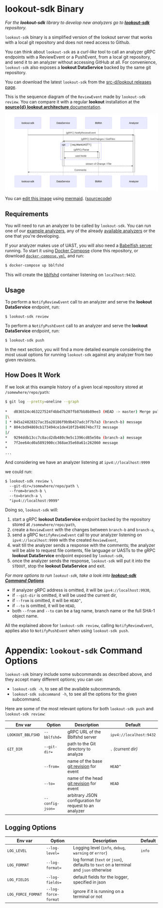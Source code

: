 # lookout-sdk Binary

_For the **lookout-sdk** library to develop new analyzers go to [**lookout-sdk**](https://github.com/src-d/lookout-sdk) repository._

`lookout-sdk` binary is a simplified version of the lookout server that works with a local git repository and does not need access to Github.

You can think about `lookout-sdk` as a _curl-like_ tool to call an analyzer gRPC endpoints with a ReviewEvent or a PushEvent, from a local git repository, and send it to an analyzer without accessing GitHub at all. For convenience, `lookout-sdk` also exposes a **lookout DataService** backed by the same git repository.

You can download the latest `lookout-sdk` from the [src-d/lookout releases page](https://github.com/src-d/lookout/releases).

This is the sequence diagram of the `ReviewEvent` made by `lookout-sdk review`. You can compare it with a regular **lookout** installation at the [**source{d} lookout architecture** documentation](architecture.md).

![sequence diagram](assets/lookout-sdk-seq-diagram.png)

You can [edit this image](https://mermaidjs.github.io/mermaid-live-editor/#/edit/eyJjb2RlIjoic2VxdWVuY2VEaWFncmFtXG4gICAgcGFydGljaXBhbnQgc2RrIGFzIGxvb2tvdXQtc2RrXG4gICAgcGFydGljaXBhbnQgRGF0YVNlcnZpY2VcbiAgICBwYXJ0aWNpcGFudCBCYmxmc2hcbiAgICBwYXJ0aWNpcGFudCBBbmFseXplclxuICAgICAgICBzZGsgLT4-ICtBbmFseXplcjogKGdSUEMpIE5vdGlmeVJldmlld0V2ZW50XG4gICAgICAgIEFuYWx5emVyIC0-PiArRGF0YVNlcnZpY2U6IChnUlBDKSBHZXRDaGFuZ2VzIC8gR2V0RmlsZXNcbiAgICAgICAgb3B0IHJlcS5XYW50VUFTVD9cbiAgICAgICAgICAgIERhdGFTZXJ2aWNlIC0-PiArQmJsZnNoOiAoZ1JQQykgUGFyc2VcbiAgICAgICAgICAgIEJibGZzaCAtLT4-IC1EYXRhU2VydmljZTogdWFzdC5Ob2RlXG4gICAgICAgIGVuZFxuICAgICAgICBEYXRhU2VydmljZSAtLT4-IC1BbmFseXplcjogc3RyZWFtIG9mIENoYW5nZSAvIEZpbGVcbiAgICAgICAgQW5hbHl6ZXIgLS0-PiAtc2RrOiBDb21tZW50cyIsIm1lcm1haWQiOnsidGhlbWUiOiJkZWZhdWx0In19) using [mermaid](https://mermaidjs.github.io). ([sourcecode](assets/lookout-sdk-seq-diagram.md))

## Requirements

You will need to run an analyzer to be called by `lookout-sdk`. You can run one of our [example analyzers](analyzers-examples.md), any of the already [available analyzers](../README.md#available-analyzers) or the one that you're developing.

If your analyzer makes use of UAST, you will also need a [Babelfish server](https://doc.bblf.sh/using-babelfish/getting-started.html) running.
To start it using [Docker Compose](https://docs.docker.com/compose/) clone this repository, or download [`docker-compose.yml`](../docker-compose.yml), and run:

```bash
$ docker-compose up bblfshd
```

This will create the [bblfshd](https://github.com/bblfsh/bblfshd) container listening on `localhost:9432`.


## Usage

To perform a `NotifyReviewEvent` call to an analyzer and serve the **lookout DataService** endpoint, run:
```shell
$ lookout-sdk review
```

To perform a `NotifyPushEvent` call to an analyzer and serve the **lookout DataService** endpoint, run:
```shell
$ lookout-sdk push
```

In the next section, you will find a more detailed example considering the most usual options for running `lookout-sdk` against any analyzer from two given revisions.


## How Does It Work

If we look at this example history of a given local repository stored at `/somewhere/repo/path`:

```bash
$ git log --pretty=oneline --graph

*   d036524c463227524f4bbd7b207fb87bb8b89ee3 (HEAD -> master) Merge pull request #3
|\
| * 045a24828327ac35a28186f9b9b437adc3f7b7a3 (branch-b) message
| * 804cbd94869cb173494ce1de410f2b48674bc772 message
|/
*   9294ddb13cc7c8acd2db480c9e5c1396cd85e50a (branch-a) message
*   7f2ee64cd0a5891900cc368ae35e60a61c262060 message
*
...
```

And considering we have an analyzer listening at `ipv4://localhost:9999`

we could run:

```shell
$ lookout-sdk review \
  --git-dir=/somewhere/repo/path \
  --from=branch-b \
  --to=branch-a \
  "ipv4://localhost:9999"
```

Doing so, `lookout-sdk` will:

1. start a gRPC **lookout DataService** endpoint backed by the repository stored at `/somewhere/repo/path`,
1. create a `ReviewEvent` with the changes between `branch-b` and `branch-a`,
1. send a gRPC `NotifyReviewEvent` call to your analyzer listening on `ipv4://localhost:9999` with the created `ReviewEvent`,
1. wait till the analyzer sends a response with the comments; the analyzer will be able to request file contents, file language or UASTs to the gRPC **lookout DataService** endpoint exposed by `lookout-sdk`,
1. once the analyzer sends the response, `lookout-sdk` will put it into the `STDOUT`, stop the **lookout DataService** and exit.

_For more options to run `lookout-sdk`, take a look into [**lookout-sdk Command Options**](#options)_

- If analyzer gRPC address is omitted, it will be `ipv4://localhost:9930`,
- if `--git-dir` is omitted, it will be used the current dir,
- if `--from` is omitted, it will be `HEAD^`,
- if `--to` is omitted, it will be `HEAD`,
- both `--from` and `--to` can be a tag name, branch name or the full SHA-1 object name.

All the explained above for `lookout-sdk review`, calling `NotifyReviewEvent`, applies also to `NotifyPushEvent` when using `lookout-sdk push`.


<a id=options></a>
# Appendix: `lookout-sdk` Command Options

`lookout-sdk` binary include some subcommands as described above, and they accept many different options; you can use:
- `lookout-sdk -h`, to see all the available subcommands.
- `lookout-sdk subcommand -h`, to see all the options for the given subcommand.

Here are some of the most relevant options for both `lookout-sdk push` and `lookout-sdk review`:

| Env var | Option | Description | Default |
| -- | -- | -- | -- |
| `LOOKOUT_BBLFSHD` | `--bblfshd=` | gRPC URL of the Bblfshd server | `ipv4://localhost:9432` |
| `GIT_DIR` | `--git-dir=` | path to the Git directory to analyze | `.` _(current dir)_ |
| | `--from=` | name of the base [git revision](https://git-scm.com/docs/gitrevisions#_specifying_revisions) for event | `HEAD^` |
| | `--to=` | name of the head [git revision](https://git-scm.com/docs/gitrevisions#_specifying_revisions) for event | `HEAD` |
| | `--config-json=` | arbitrary JSON configuration for request to an analyzer | |

## Logging Options

| Env var | Option | Description | Default |
| -- | -- | -- | -- |
| `LOG_LEVEL` | `--log-level=` | Logging level (`info`, `debug`, `warning` or `error`) | `info` |
| `LOG_FORMAT`| `--log-format=` | log format (`text` or `json`), defaults to `text` on a terminal and `json` otherwise | |
| `LOG_FIELDS` | `--log-fields=` | default fields for the logger, specified in json | |
| `LOG_FORCE_FORMAT` | `--log-force-format` | ignore if it is running on a terminal or not | |
